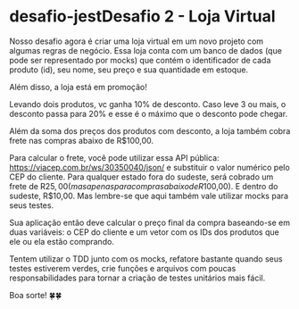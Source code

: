 # desafio-jestDesafio 2 - Loja Virtual

Nosso desafio agora é criar uma loja virtual em um novo projeto com algumas regras de negócio. Essa loja conta com um banco de dados (que pode ser representado por mocks) que contém o identificador de cada produto (id), seu nome, seu preço e sua quantidade em estoque.

Além disso, a loja está em promoção!

Levando dois produtos, vc ganha 10% de desconto. Caso leve 3 ou mais, o desconto passa para 20% e esse é o máximo que o desconto pode chegar.

Além da soma dos preços dos produtos com desconto, a loja também cobra frete nas compras abaixo de R$100,00.

Para calcular o frete, você pode utilizar essa API pública: https://viacep.com.br/ws/30350040/json/ e substituir o valor numérico pelo CEP do cliente. Para qualquer estado fora do sudeste, será cobrado um frete de R$25,00 (mas apenas para compras abaixo de R$100,00). E dentro do sudeste, R$10,00. Mas lembre-se que aqui também vale utilizar mocks para seus testes.

Sua aplicação então deve calcular o preço final da compra baseando-se em duas variáveis: o CEP do cliente e um vetor com os IDs dos produtos que ele ou ela estão comprando.

Tentem utilizar o TDD junto com os mocks, refatore bastante quando seus testes estiverem verdes, crie funções e arquivos com poucas responsabilidades para tornar a criação de testes unitários mais fácil.

Boa sorte! 🍀🍀

